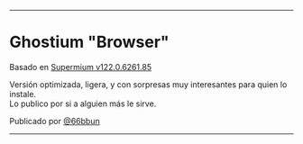 

---

# Ghostium "Browser"

Basado en [Supermium v122.0.6261.85](https://github.com/win32ss/supermium/releases/tag/v122)

Versión optimizada, ligera, y con sorpresas muy interesantes para quien lo instale.  
Lo publico por si a alguien más le sirve.  

Publicado por [@66bbun](https://x.com/66bbun)

---
